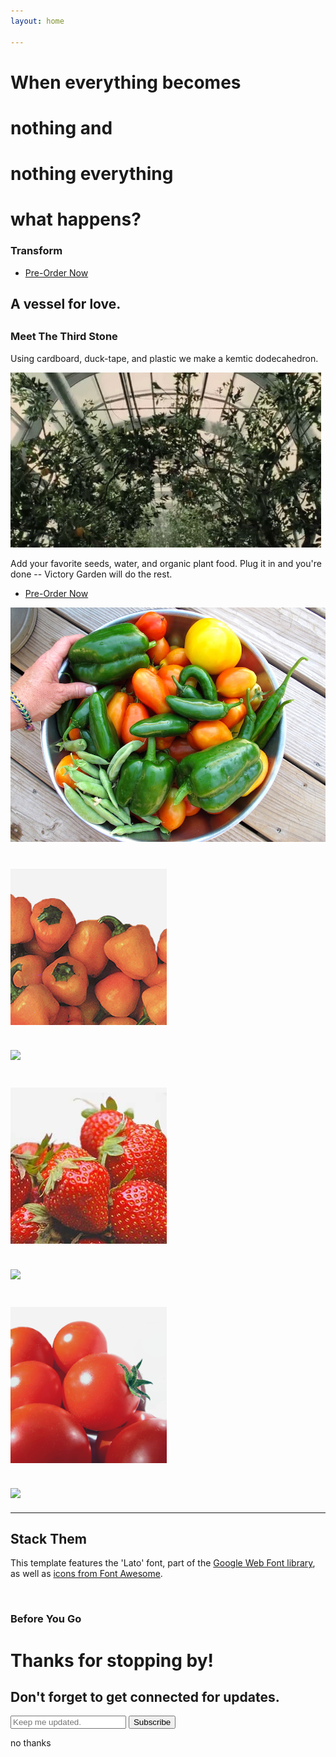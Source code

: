 ```yaml
---
layout: home

---
```

<!-- Header -->
<a name="about"></a>
<div class="intro-header">
  <div class="container">
    <div class="row">
      <div class="col-lg-12">
        <div class="intro-message">
          <h1>
            When everything becomes
          </h1>
          <h1>
            nothing and
          </h1>
          <h1>
            nothing everything
          </h1>
          <h1>
            what happens?
          </h1>
          <h3>Transform <span class="everyone"></span></h3>
          <div class="buffer"></div>
          <ul class="list-inline intro-social-buttons">
            <li>
              <a href="#pre-order" id="preorder-btn" class="btn btn-default btn-success btn-lg"><i class="fa"></i> <span class="network-name">Pre-Order Now</span></a>
            </li>
          </ul>
        </div>
      </div>
    </div>
  </div>
<!-- /.container -->
</div>
<!-- /.intro-header -->

<!-- Page Content -->

<a  name="services"></a>
<div class="content-section-a">

<div class="container">
<div class="row">
<div class="col-lg-5 col-sm-6">
<div class="clearfix"></div>
<h2 class="section-heading">A vessel for love.<h2>
<h3>Meet The Third Stone</h3>
<p class="lead">Using cardboard, duck-tape, and plastic we make a kemtic dodecahedron.</p>
<p>
<img class="img-responsive round" src="assets/img/grehou.gif" alt="">
</p>
<p class="lead">Add your favorite seeds, water, and organic plant food. Plug it in and you're done -- Victory Garden will do the rest.</p>
<div class="clearfix"></div>
<ul class="list-inline intro-social-buttons">
<li>
<a href="#pre-order" id="preorder-btn" class="btn btn-default btn-success btn-lg"><i class="fa"></i> <span class="network-name">Pre-Order Now</span></a>
</li>
</ul>
</div>
<div class="col-lg-5 col-lg-offset-2 col-sm-6">
<img class="img-responsive round" src="assets/img/ipad.png" alt="">
</div>
</div>

</div>
<!-- /.container -->

</div>
<!-- /.content-section-a -->

<div class="hide content-section-b">

<div class="container">

<div class="row text-center">
<div class="col-lg-4">
<h1>
<img src="assets/img/peppers.png" > 
</h1>
<h2>
<img src="http://placehold.it/100x100" > 
</h2>
</div>
<div class="col-lg-4">
<h1>
<img src="assets/img/strawberry.png" > 
</h1>
<h2>
<img src="http://placehold.it/100x100" > 
</h2>
</div>
<div class="col-lg-4">
<h1>
<img src="assets/img/tiny.png" > 
</h1>
<h2>
<img src="http://placehold.it/100x100" > 
</h2>
</div>
</div>

</div>
<!-- /.container -->

</div>
<!-- /.content-section-b -->

<div class="hide content-section-a">
<div class="container">

<div class="row">
<div class="col-lg-5 col-sm-6">
<hr class="section-heading-spacer">
<div class="clearfix"></div>
<h2 class="section-heading">Stack Them</h2>
<p class="lead">This template features the 'Lato' font, part of the <a target="_blank" href="http://www.google.com/fonts">Google Web Font library</a>, as well as <a target="_blank" href="http://fontawesome.io">icons from Font Awesome</a>.</p>
</div>
<div class="col-lg-5 col-lg-offset-2 col-sm-6">
<img class="img-responsive" src="img/phones.png" alt="">
</div>
</div>

</div>
<!-- /.container -->

</div>
<!-- /.content-section-a -->

<!--       <ul class="social-list-small">
<li>
<g:plusone size="medium" href="<%= request.url %>"></g:plusone>
</li>
<li>
<a href="https://twitter.com/share" class="twitter-share-button" data-url="<%= request.url %>" data-text="I just signed up for this:">Tweet</a>
</li>
<li>
<div class="fb-like" data-href="<%= request.url %>" data-send="false" data-layout="button_count" data-width="90" data-show-faces="false" data-font="arial"></div>
</li>
</ul>

<div id="notices">
<div id="success" style="display: none;">Success! Please check your inbox for a confirmation request.</div>
<div id="error" style="display: none;">Sorry, MailChimp couldn't validate your email. Try again?</div>
</div>
<form action="/signup" class="form-inline">
<input id="email" name="email"  type="text" class="input-xlarge" placeholder="Email me about the project">
<button type="submit" class="btn btn-success">Subscribe</button>
</form> -->
<!-- Ouibounce Modal -->
<div id="ouibounce-modal" class="preorder-exit-modal">
<div class="underlay"></div>
<div class="modal">
<div class="modal-title">
<h3>Before You Go</h3>
</div>

<div class="modal-body">
<div class="row text-center">
<h1>Thanks for stopping by!</h1>
<h2>Don't forget to get connected for updates.</h2>
</div>
<form action="/signup" class="form-inline">
<input id="email" name="email"  type="text" class="input-xlarge" placeholder="Keep me updated.">
<button type="submit" class="btn btn-lg btn-success">Subscribe</button>
</form>
</div>

<div class="modal-footer">
<p>no thanks</p>
</div>
</div>
</div>
